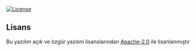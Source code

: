 [![License](https://img.shields.io/badge/License-Apache%202.0-blue.svg)](https://opensource.org/licenses/Apache-2.0)

## Lisans

Bu yazılım açık ve özgür yazılım lisanslarından [Apache-2.0](https://opensource.org/licenses/Apache-2.0) ile lisanlanmıştır
